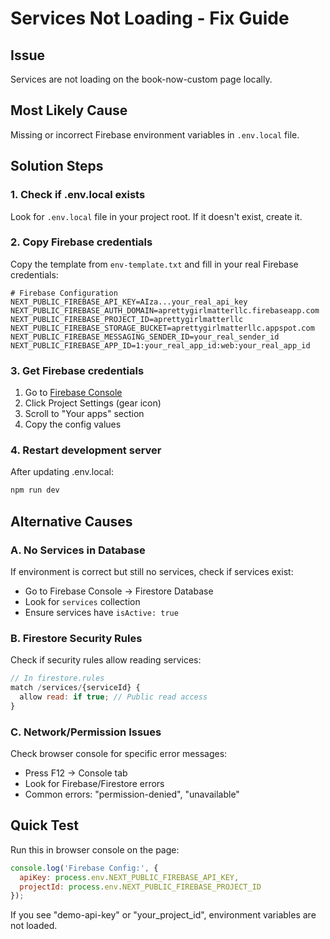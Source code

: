 # Services Not Loading - Fix Guide

## Issue
Services are not loading on the book-now-custom page locally.

## Most Likely Cause
Missing or incorrect Firebase environment variables in `.env.local` file.

## Solution Steps

### 1. Check if .env.local exists
Look for `.env.local` file in your project root. If it doesn't exist, create it.

### 2. Copy Firebase credentials
Copy the template from `env-template.txt` and fill in your real Firebase credentials:

```env
# Firebase Configuration
NEXT_PUBLIC_FIREBASE_API_KEY=AIza...your_real_api_key
NEXT_PUBLIC_FIREBASE_AUTH_DOMAIN=aprettygirlmatterllc.firebaseapp.com
NEXT_PUBLIC_FIREBASE_PROJECT_ID=aprettygirlmatterllc
NEXT_PUBLIC_FIREBASE_STORAGE_BUCKET=aprettygirlmatterllc.appspot.com
NEXT_PUBLIC_FIREBASE_MESSAGING_SENDER_ID=your_real_sender_id
NEXT_PUBLIC_FIREBASE_APP_ID=1:your_real_app_id:web:your_real_app_id
```

### 3. Get Firebase credentials
1. Go to [Firebase Console](https://console.firebase.google.com/project/aprettygirlmatterllc)
2. Click Project Settings (gear icon)
3. Scroll to "Your apps" section
4. Copy the config values

### 4. Restart development server
After updating .env.local:
```bash
npm run dev
```

## Alternative Causes

### A. No Services in Database
If environment is correct but still no services, check if services exist:
- Go to Firebase Console → Firestore Database
- Look for `services` collection
- Ensure services have `isActive: true`

### B. Firestore Security Rules
Check if security rules allow reading services:
```javascript
// In firestore.rules
match /services/{serviceId} {
  allow read: if true; // Public read access
}
```

### C. Network/Permission Issues
Check browser console for specific error messages:
- Press F12 → Console tab
- Look for Firebase/Firestore errors
- Common errors: "permission-denied", "unavailable"

## Quick Test
Run this in browser console on the page:
```javascript
console.log('Firebase Config:', {
  apiKey: process.env.NEXT_PUBLIC_FIREBASE_API_KEY,
  projectId: process.env.NEXT_PUBLIC_FIREBASE_PROJECT_ID
});
```

If you see "demo-api-key" or "your_project_id", environment variables are not loaded.
